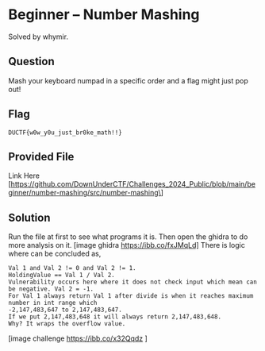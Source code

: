 # **Beginner – Number Mashing**
Solved by whymir.

## **Question**
Mash your keyboard numpad in a specific order and a flag might just pop out!

## **Flag**
`DUCTF{w0w_y0u_just_br0ke_math!!}`

## **Provided File**
Link Here \[<https://github.com/DownUnderCTF/Challenges_2024_Public/blob/main/beginner/number-mashing/src/number-mashing\>]

## **Solution**
Run the file at first to see what programs it is. Then open the ghidra to do more analysis on it.
[image ghidra https://ibb.co/fxJMqLd]
There is logic where can be concluded as, 
```
Val 1 and Val 2 != 0 and Val 2 != 1.
HoldingValue == Val 1 / Val 2. 
Vulnerability occurs here where it does not check input which mean can be negative. Val 2 = -1. 
For Val 1 always return Val 1 after divide is when it reaches maximum number in int range which 
-2,147,483,647 to 2,147,483,647. 
If we put 2,147,483,648 it will always return 2,147,483,648. 
Why? It wraps the overflow value.
```
[image challenge https://ibb.co/x32Qqdz ]